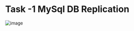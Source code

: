 # Task -1 MySql DB Replication
![image](https://github.com/Fir3eye/Task/assets/93431222/d60dd3b5-32c1-4c03-8447-6106f8590c8d)
